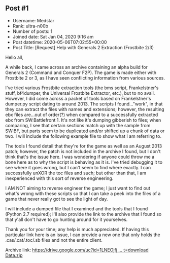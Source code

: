 ## Post #1
- Username: Medstar
- Rank: ultra-n00b
- Number of posts: 1
- Joined date: Sat Jan 04, 2020 9:16 am
- Post datetime: 2020-05-06T07:02:55+00:00
- Post Title: [Request] Help with Generals 2 Extraction (Frostbite 2/3)

Hello all,

A while back, I came across an archive containing an alpha build for Generals 2 (Command and Conquer F2P). The game is made either with Frostbite 2 or 3, as I have seen conflicting information from various sources.

I've tried various Frostbite extraction tools (the bms script, Frankelstner's stuff, bf4dumper, the Universal Frostbite Extractor, etc.), but to no avail. However, I did come across a packet of tools based on Frankelstner's dumper.py script dating to around 2013. The scripts I found..."work", in that they can extract the files with names and extensions; however, the resulting ebx files are...out of order(?) when compared to a successfully extracted ebx from SW:Battlefront 1. It's not like it's dumping gibberish to files; when comparing, I see that certain sections match up with the sample from SW:BF, but parts seem to be duplicated and/or shifted up a chunk of data or two. I will include the following example file to show what I am referring to.

The tools I found detail that they're for the game as well as an August 2013 patch; however, the patch is not included in the archive I found, but I don't think that's the issue here. I was wondering if anyone could throw me a bone here as to why the script is behaving as it is. I've tried debugging it to see where it goes wrong, but I can't seem to find where exactly. I can successfully unXOR the toc files and such; but other than that, I am inexperienced with this sort of reverse engineering.

I AM NOT aiming to reverse engineer the game; I just want to find out what's wrong with these scripts so that I can take a peek into the files of a game that never really got to see the light of day.

I will include a dumped file that I examined and the tools that I found (Python 2.7 required); I'll also provide the link to the archive that I found so that y'all don't have to go hunting around for it yourselves.

Thank you for your time; any help is much appreciated. If having this particular link here is an issue, I can provide a new one that only holds the .cas/.cat/.toc/.sb files and not the entire client.

Archive link: [https://drive.google.com/uc?id=1LNEOjfj ... t=download](https://drive.google.com/uc?id=1LNEOjfjvJqAEMG-ExIQj5G5I_s3LBka-&export=download)
[Data.zip](https://xentaxbackup.github.io/file/18098_Data.zip)
